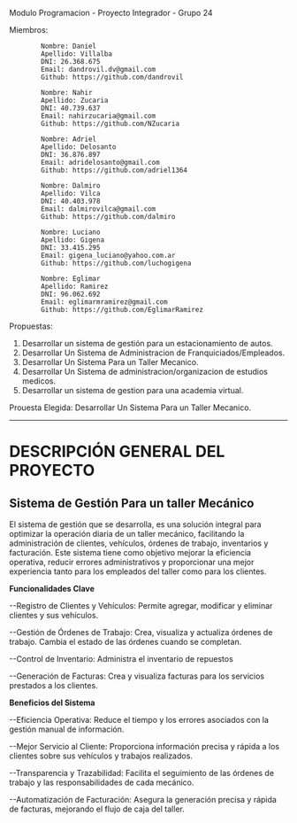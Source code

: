 Modulo Programacion - Proyecto Integrador - Grupo 24

Miembros:

            Nombre: Daniel
            Apellido: Villalba
            DNI: 26.368.675
            Email: dandrovil.dv@gmail.com
            Github: https://github.com/dandrovil

            Nombre: Nahir
            Apellido: Zucaria
            DNI: 40.739.637
            Email: nahirzucaria@gmail.com
            Github: https://github.com/NZucaria

            Nombre: Adriel
            Apellido: Delosanto
            DNI: 36.876.897
            Email: adridelosanto@gmail.com
            Github: https://github.com/adriel1364

            Nombre: Dalmiro
            Apellido: Vilca
            DNI: 40.403.978
            Email: dalmirovilca@gmail.com
            Github: https://github.com/dalmiro

            Nombre: Luciano
            Apellido: Gigena
            DNI: 33.415.295
            Email: gigena_luciano@yahoo.com.ar
            Github: https://github.com/luchogigena

            Nombre: Eglimar
            Apellido: Ramirez
            DNI: 96.062.692
            Email: eglimarmramirez@gmail.com
            Github: https://github.com/EglimarRamirez

Propuestas:

1. Desarrollar un sistema de gestión para un estacionamiento de autos.
2. Desarrollar Un Sistema de Administracion de Franquiciados/Empleados.
3. Desarrollar Un Sistema Para un Taller Mecanico.
4. Desarrollar Un Sistema de administracion/organizacion de estudios medicos.
5. Desarrollar un sistema de gestion para una academia virtual.

Prouesta Elegida: Desarrollar Un Sistema Para un Taller Mecanico.

---

# **DESCRIPCIÓN GENERAL DEL PROYECTO**


## **Sistema de Gestión Para un taller Mecánico**


El sistema de gestión que se desarrolla, es una solución integral para optimizar la operación diaria de un taller mecánico, facilitando la administración de clientes, vehículos, órdenes de trabajo, inventarios y facturación. Este sistema tiene como objetivo mejorar la eficiencia operativa, reducir errores administrativos y proporcionar una mejor experiencia tanto para los empleados del taller como para los clientes.



**Funcionalidades Clave**


--Registro de Clientes y Vehículos: Permite agregar, modificar y eliminar clientes y sus vehículos.

--Gestión de Órdenes de Trabajo: Crea, visualiza y actualiza órdenes de trabajo. Cambia el estado de las órdenes cuando se completan.

--Control de Inventario: Administra el inventario de repuestos

--Generación de Facturas: Crea y visualiza facturas para los servicios prestados a los clientes.




**Beneficios del Sistema**


--Eficiencia Operativa: Reduce el tiempo y los errores asociados con la gestión manual de información.

--Mejor Servicio al Cliente: Proporciona información precisa y rápida a los clientes sobre sus vehículos y trabajos realizados.

--Transparencia y Trazabilidad: Facilita el seguimiento de las órdenes de trabajo y las responsabilidades de cada mecánico.

--Automatización de Facturación: Asegura la generación precisa y rápida de facturas, mejorando el flujo de caja del taller.
